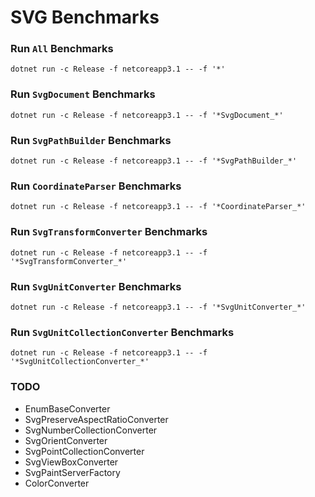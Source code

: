 # SVG Benchmarks

### Run `All` Benchmarks

```
dotnet run -c Release -f netcoreapp3.1 -- -f '*'
```

### Run `SvgDocument` Benchmarks

```
dotnet run -c Release -f netcoreapp3.1 -- -f '*SvgDocument_*'
```

### Run `SvgPathBuilder` Benchmarks

```
dotnet run -c Release -f netcoreapp3.1 -- -f '*SvgPathBuilder_*'
```

### Run `CoordinateParser` Benchmarks

```
dotnet run -c Release -f netcoreapp3.1 -- -f '*CoordinateParser_*'
```

### Run `SvgTransformConverter` Benchmarks

```
dotnet run -c Release -f netcoreapp3.1 -- -f '*SvgTransformConverter_*'
```

### Run `SvgUnitConverter` Benchmarks

```
dotnet run -c Release -f netcoreapp3.1 -- -f '*SvgUnitConverter_*'
```

### Run `SvgUnitCollectionConverter` Benchmarks

```
dotnet run -c Release -f netcoreapp3.1 -- -f '*SvgUnitCollectionConverter_*'
```

### TODO

- EnumBaseConverter
- SvgPreserveAspectRatioConverter
- SvgNumberCollectionConverter
- SvgOrientConverter
- SvgPointCollectionConverter
- SvgViewBoxConverter
- SvgPaintServerFactory
- ColorConverter
